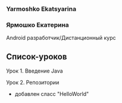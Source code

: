 <h3> Yarmoshko Ekatsyarina </h3> 
<h3> Ярмошко Екатерина </h3>
Android разработчик/Дистанционный курс

## Список-уроков
Урок 1. 
Введение Java

Урок 2.
Репозитории
- добавлен сласс "HelloWorld"
